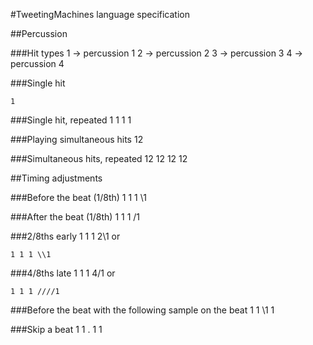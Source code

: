 #TweetingMachines language specification##Percussion###Hit types	1 → percussion 1	2 → percussion 2	3 → percussion 3	4 → percussion 4###Single hit	1###Single hit, repeated	1 1 1 1###Playing simultaneous hits	12###Simultaneous hits, repeated	12 12 12 12##Timing adjustments ###Before the beat (1/8th)	1 1 1 \1###After the beat (1/8th)	1 1 1 /1###2/8ths early	1 1 1 2\1or	1 1 1 \\1###4/8ths late	1 1 1 4/1or	1 1 1 ////1###Before the beat with the following sample on the beat	1 1 \1 1###Skip a beat	1 1 . 1 1